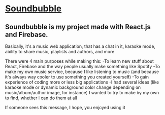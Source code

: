 # [Soundbubble](https://takeonfaith.github.io/soundbubble/)

## Soundbubble is my project made with React.js and Firebase.

Basically, it's a music web application, that has a chat in it, karaoke mode, ability to share music, playlists and authors, and more

There were 4 main purposes while making this:
-To learn new stuff about React, Firebase and the way people usually make something like Spotify
-To make my own music service, because I like listening to music (and because it's always way cooler to use something you created yourself)
-To gain experience of coding more or less big applications
-I had several ideas (like karaoke mode or dynamic background color change depending on music/album/author image, for instance) I wanted to try to make by my own to find, whether I can do them at all

If someone sees this message, I hope, you enjoyed using it
